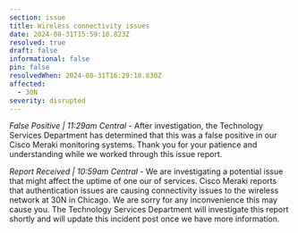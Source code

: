 ```yaml
---
section: issue
title: Wireless connectivity issues
date: 2024-08-31T15:59:18.823Z
resolved: true
draft: false
informational: false
pin: false
resolvedWhen: 2024-08-31T16:29:18.830Z
affected:
  - 30N
severity: disrupted
---
```

*False Positive | 11:29am Central* - After investigation, the Technology Services Department has determined that this was a false positive in our Cisco Meraki monitoring systems. Thank you for your patience and understanding while we worked through this issue report.

*Report Received | 10:59am Central* - We are investigating a potential issue that might affect the uptime of one our of services. Cisco Meraki reports that authentication issues are causing connectivity issues to the wireless network at 30N in Chicago. We are sorry for any inconvenience this may cause you. The Technology Services Department will investigate this report shortly and will update this incident post once we have more information.